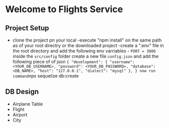 # Welcome to Flights Service

## Project Setup
- clone the project pn your local
-execute "npm install" on the same  path as of your root directry or the downloaded project
-create a ".env" file in the root directory and add the following env varriables
        - `PORT = 3000`
inside the `src/config` folder create a new file `config.json`
and add the following piece of of json
`
{
  "development": {
    "username": <YOUR_DB_USERNAME>,
    "password": <YOUR_DB_PASSWORD>,
    "database": <DB_NAME>,
    "host": "127.0.0.1",
    "dialect": "mysql"
  },
}
 now run command `npx sequelize db:create`
`

## DB Design
 - Airplane Table
 - Flight 
 - Airport
 - City 